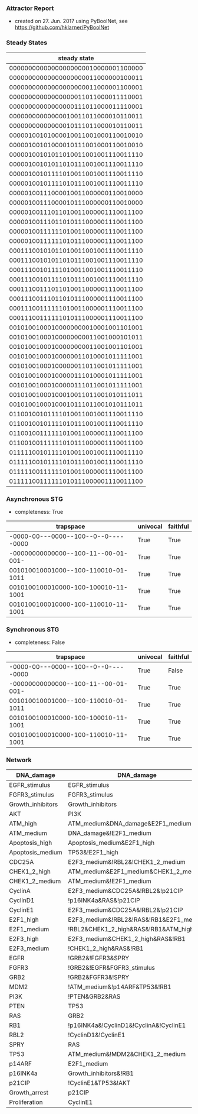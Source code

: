 

### Attractor Report
 * created on 27. Jun. 2017 using PyBoolNet, see https://github.com/hklarner/PyBoolNet

### Steady States
| steady state                        |
| ----------------------------------- | 
| 00000000000000000000010000001100000 |
| 00000000000000000000011000000100011 |
| 00000000000000000000011000001100001 |
| 00000000000000000011011000011110001 |
| 00000000000000000111011000011110001 |
| 00000000000000010011011000010110011 |
| 00000000000000010111011000010110011 |
| 00000100101000010011001000110010010 |
| 00000100101000010111001000110010010 |
| 00000100101011010011001001110011110 |
| 00000100101011010111001001110011110 |
| 00000100101111010011001001110011110 |
| 00000100101111010111001001110011110 |
| 00000100111000010011000000110010000 |
| 00000100111000010111000000110010000 |
| 00000100111011010011000001110011100 |
| 00000100111011010111000001110011100 |
| 00000100111111010011000001110011100 |
| 00000100111111010111000001110011100 |
| 00011100101011010011001001110011110 |
| 00011100101011010111001001110011110 |
| 00011100101111010011001001110011110 |
| 00011100101111010111001001110011110 |
| 00011100111011010011000001110011100 |
| 00011100111011010111000001110011100 |
| 00011100111111010011000001110011100 |
| 00011100111111010111000001110011100 |
| 00101001000100000000010001001101001 |
| 00101001000100000000011001000101011 |
| 00101001000100000000011001001101001 |
| 00101001000100000011010001011111001 |
| 00101001000100000011011001011111001 |
| 00101001000100000111010001011111001 |
| 00101001000100000111011001011111001 |
| 00101001000100010011011001010111011 |
| 00101001000100010111011001010111011 |
| 01100100101111010011001001110011110 |
| 01100100101111010111001001110011110 |
| 01100100111111010011000001110011100 |
| 01100100111111010111000001110011100 |
| 01111100101111010011001001110011110 |
| 01111100101111010111001001110011110 |
| 01111100111111010011000001110011100 |
| 01111100111111010111000001110011100 |

### Asynchronous STG
 * completeness: True

| trapspace                           | univocal  | faithful  |
| ----------------------------------- | --------- | --------- |
| -0000-00---0000--100--0--0-----0000 | True      | True      |
| -00000000000000--100-11--00-01-001- | True      | True      |
| 001010010001000--100-110010-01-1011 | True      | True      |
| 0010100100010000-100-100010-11-1001 | True      | True      |
| 0010100100010000-100-110010-11-1001 | True      | True      |

### Synchronous STG
 * completeness: False

| trapspace                           | univocal  | faithful  |
| ----------------------------------- | --------- | --------- |
| -0000-00---0000--100--0--0-----0000 | True      | False     |
| -00000000000000--100-11--00-01-001- | True      | True      |
| 001010010001000--100-110010-01-1011 | True      | True      |
| 0010100100010000-100-100010-11-1001 | True      | True      |
| 0010100100010000-100-110010-11-1001 | True      | True      |

### Network
| DNA_damage        | DNA_damage                                                                                                                                                                                                                  |
| ----------------- | --------------------------------------------------------------------------------------------------------------------------------------------------------------------------------------------------------------------------- |
| EGFR_stimulus     | EGFR_stimulus                                                                                                                                                                                                               |
| FGFR3_stimulus    | FGFR3_stimulus                                                                                                                                                                                                              |
| Growth_inhibitors | Growth_inhibitors                                                                                                                                                                                                           |
| AKT               | PI3K                                                                                                                                                                                                                        |
| ATM_high          | ATM_medium&DNA_damage&E2F1_medium                                                                                                                                                                                           |
| ATM_medium        | DNA_damage&!E2F1_medium | ATM_high                                                                                                                                                                                          |
| Apoptosis_high    | Apoptosis_medium&E2F1_high                                                                                                                                                                                                  |
| Apoptosis_medium  | TP53&!E2F1_high | Apoptosis_high                                                                                                                                                                                            |
| CDC25A            | E2F3_medium&!RBL2&!CHEK1_2_medium | E2F1_medium&!RBL2&!CHEK1_2_medium                                                                                                                                                       |
| CHEK1_2_high      | ATM_medium&E2F1_medium&CHEK1_2_medium                                                                                                                                                                                       |
| CHEK1_2_medium    | ATM_medium&!E2F1_medium | CHEK1_2_high                                                                                                                                                                                      |
| CyclinA           | E2F3_medium&CDC25A&!RBL2&!p21CIP | CDC25A&!p21CIP&!RBL2&E2F1_medium                                                                                                                                                         |
| CyclinD1          | !p16INK4a&RAS&!p21CIP | !p16INK4a&!p21CIP&AKT                                                                                                                                                                               |
| CyclinE1          | E2F3_medium&CDC25A&!RBL2&!p21CIP | CDC25A&!p21CIP&!RBL2&E2F1_medium                                                                                                                                                         |
| E2F1_high         | E2F3_medium&!RBL2&!RAS&!RB1&E2F1_medium | !RBL2&!CHEK1_2_high&RAS&!RB1&E2F1_medium | E2F3_medium&!CHEK1_2_high&!RBL2&!RB1&E2F1_medium | E2F1_medium&!RBL2&RAS&!RB1&!ATM_high | E2F3_medium&E2F1_medium&!RBL2&!RB1&!ATM_high |
| E2F1_medium       | !RBL2&CHEK1_2_high&RAS&!RB1&ATM_high | !RBL2&CHEK1_2_high&!RB1&E2F3_high&ATM_high | E2F1_high                                                                                                                               |
| E2F3_high         | E2F3_medium&CHEK1_2_high&RAS&!RB1                                                                                                                                                                                           |
| E2F3_medium       | !CHEK1_2_high&RAS&!RB1 | E2F3_high                                                                                                                                                                                          |
| EGFR              | !GRB2&!FGFR3&SPRY | !GRB2&!FGFR3&EGFR_stimulus                                                                                                                                                                              |
| FGFR3             | !GRB2&!EGFR&FGFR3_stimulus                                                                                                                                                                                                  |
| GRB2              | !GRB2&FGFR3&!SPRY | EGFR                                                                                                                                                                                                    |
| MDM2              | !ATM_medium&!p14ARF&TP53&!RB1 | !ATM_medium&!p14ARF&!RB1&AKT                                                                                                                                                                |
| PI3K              | !PTEN&GRB2&RAS                                                                                                                                                                                                              |
| PTEN              | TP53                                                                                                                                                                                                                        |
| RAS               | GRB2 | FGFR3 | EGFR                                                                                                                                                                                                         |
| RB1               | !p16INK4a&!CyclinD1&!CyclinA&!CyclinE1                                                                                                                                                                                      |
| RBL2              | !CyclinD1&!CyclinE1                                                                                                                                                                                                         |
| SPRY              | RAS                                                                                                                                                                                                                         |
| TP53              | ATM_medium&!MDM2&CHEK1_2_medium | !MDM2&E2F1_high                                                                                                                                                                           |
| p14ARF            | E2F1_medium                                                                                                                                                                                                                 |
| p16INK4a          | Growth_inhibitors&!RB1                                                                                                                                                                                                      |
| p21CIP            | !CyclinE1&TP53&!AKT | !CyclinE1&Growth_inhibitors&!AKT                                                                                                                                                                      |
| Growth_arrest     | p21CIP | RBL2 | RB1                                                                                                                                                                                                         |
| Proliferation     | CyclinE1 | CyclinA                                                                                                                                                                                                          |

